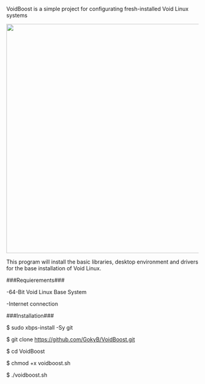 VoidBoost is a simple project for configurating fresh-installed Void Linux systems

<p align='center'>
   <img src="https://user-images.githubusercontent.com/58221166/152702106-2c3c80d0-1d4d-4194-a1be-f8625188c0f8.png" height='600' width='1000'>
</p>


This program will install the basic libraries, desktop environment and drivers for the base installation of Void Linux.

   ###Requierements###

-64-Bit Void Linux Base System

-Internet connection



   ###Installation###

$ sudo xbps-install -Sy git

$ git clone https://github.com/GokyB/VoidBoost.git

$ cd VoidBoost

$ chmod +x voidboost.sh

$ ./voidboost.sh
